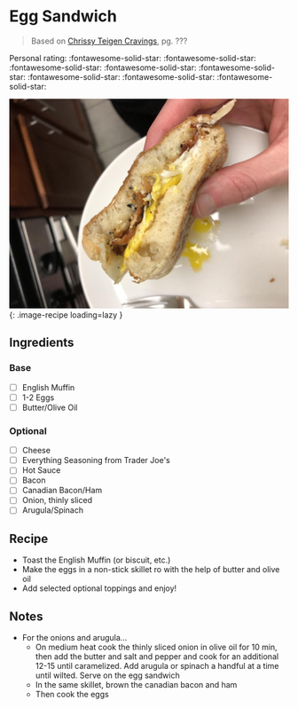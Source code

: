 # Egg Sandwich

> Based on [Chrissy Teigen Cravings], pg. ???

  [Chrissy Teigen Cravings]: https://www.penguinrandomhouse.com/books/252973/cravings-by-chrissy-teigen-with-adeena-sussman/

<!-- {cts} rating=5; (User can specify rating on scale of 1-5) -->
Personal rating: :fontawesome-solid-star: :fontawesome-solid-star: :fontawesome-solid-star: :fontawesome-solid-star: :fontawesome-solid-star: :fontawesome-solid-star: :fontawesome-solid-star: :fontawesome-solid-star:
<!-- {cte} -->

<!-- {cts} name_image=egg_sandwich.jpeg; (User can specify image name) -->
![egg_sandwich.jpeg](./egg_sandwich.jpeg){: .image-recipe loading=lazy }
<!-- {cte} -->

## Ingredients

### Base

* [ ] English Muffin
* [ ] 1-2 Eggs
* [ ] Butter/Olive Oil

### Optional

* [ ] Cheese
* [ ] Everything Seasoning from Trader Joe's
* [ ] Hot Sauce
* [ ] Bacon
* [ ] Canadian Bacon/Ham
* [ ] Onion, thinly sliced
* [ ] Arugula/Spinach

## Recipe

* Toast the English Muffin (or biscuit, etc.)
* Make the eggs in a non-stick skillet ro with the help of butter and olive oil
* Add selected optional toppings and enjoy!

## Notes

* For the onions and arugula...
    * On medium heat cook the thinly sliced onion in olive oil for 10 min, then add the butter and salt and pepper and cook for an additional 12-15 until caramelized. Add arugula or spinach a handful at a time until wilted. Serve on the egg sandwich
    * In the same skillet, brown the canadian bacon and ham
    * Then cook the eggs
